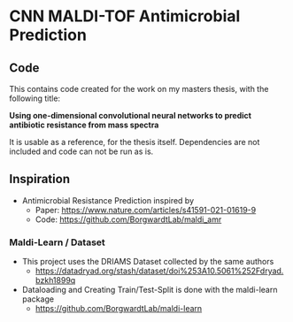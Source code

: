 # CNN MALDI-TOF Antimicrobial Prediction
## Code
This contains code created for the work on my masters thesis, with the following title:

**Using one-dimensional convolutional neural networks to predict antibiotic resistance from mass spectra**

It is usable as a reference, for the thesis itself.
Dependencies are not included and code can not be run as is.

## Inspiration
- Antimicrobial Resistance Prediction inspired by
  - Paper: https://www.nature.com/articles/s41591-021-01619-9
  - Code: https://github.com/BorgwardtLab/maldi_amr
### Maldi-Learn / Dataset
- This project uses the DRIAMS Dataset collected by the same authors
  - https://datadryad.org/stash/dataset/doi%253A10.5061%252Fdryad.bzkh1899q
- Dataloading and Creating Train/Test-Split is done with the maldi-learn package
  - https://github.com/BorgwardtLab/maldi-learn




